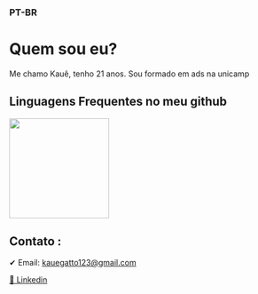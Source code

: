 ### PT-BR
# Quem sou eu? 
Me chamo Kauê, tenho 21 anos. Sou formado em ads na unicamp

## Linguagens Frequentes no meu github
<div>
  <img height="180em" src="https://github-readme-stats.vercel.app/api/top-langs/?username=kauegatto&hide=css,html&langs_count=5&theme=nightowl&layout=compact"/>
</div>

## Contato :
✔ Email: kauegatto123@gmail.com

[💼 Linkedin ](https://linkedin.com/in/kaue-gatto)
